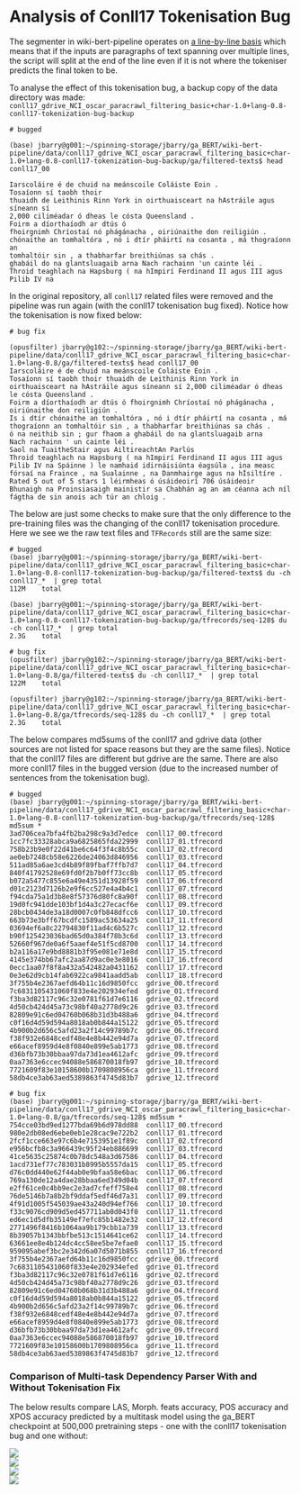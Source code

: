 
# Analysis of Conll17 Tokenisation Bug

The segmenter in wiki-bert-pipeline operates on [a line-by-line basis](https://github.com/jbrry/wiki-bert-pipeline/blob/bfe374cde2f0b4a7d517514b1ab5d4bd2c86e9c6/scripts/udtokenize.py#L62) which means that if the inputs are paragraphs of text spanning over multiple lines, the script will split at the end of the line even if it is not where the tokeniser predicts the final token to be.

To analyse the effect of this tokenisation bug, a backup copy of the data directory was made: `conll17_gdrive_NCI_oscar_paracrawl_filtering_basic+char-1.0+lang-0.8-conll17-tokenization-bug-backup`

```
# bugged

(base) jbarry@g001:~/spinning-storage/jbarry/ga_BERT/wiki-bert-pipeline/data/conll17_gdrive_NCI_oscar_paracrawl_filtering_basic+char-1.0+lang-0.8-conll17-tokenization-bug-backup/ga/filtered-texts$ head conll17_00

Iarscoláire é de chuid na meánscoile Coláiste Eoin .
Tosaíonn sí taobh thoir
thuaidh de Leithinis Rinn York in oirthuaisceart na hAstráile agus síneann sí
2,000 ciliméadar ó dheas le cósta Queensland .
Foirm a díorthaíodh ar dtús ó
fhoirgnimh Chríostaí nó phágánacha , oiriúnaithe don reiligiún .
chónaithe an tomhaltóra , nó i dtír pháirtí na cosanta , má thograíonn an
tomhaltóir sin , a thabharfar breithiúnas sa chás .
ghabáil do na glantsluagaib arna Nach rachainn 'un cainte léi .
Throid teaghlach na Hapsburg ( na hImpirí Ferdinand II agus III agus Pilib IV na

```


In the original repository, all `conll17` related files were removed and the pipeline was run again (with the conll17 tokenisation bug fixed). Notice how the tokenisation is now fixed below:

```
# bug fix

(opusfilter) jbarry@g102:~/spinning-storage/jbarry/ga_BERT/wiki-bert-pipeline/data/conll17_gdrive_NCI_oscar_paracrawl_filtering_basic+char-1.0+lang-0.8/ga/filtered-texts$ head conll17_00
Iarscoláire é de chuid na meánscoile Coláiste Eoin .
Tosaíonn sí taobh thoir thuaidh de Leithinis Rinn York in oirthuaisceart na hAstráile agus síneann sí 2,000 ciliméadar ó dheas le cósta Queensland .
Foirm a díorthaíodh ar dtús ó fhoirgnimh Chríostaí nó phágánacha , oiriúnaithe don reiligiún .
Is i dtír chónaithe an tomhaltóra , nó i dtír pháirtí na cosanta , má thograíonn an tomhaltóir sin , a thabharfar breithiúnas sa chás .
ó na neithib sin ; gur fhaom a ghabáil do na glantsluagaib arna
Nach rachainn ' un cainte léi .
Saol na TuaitheStair agus AiltireachtAn Parlús
Throid teaghlach na Hapsburg ( na hImpirí Ferdinand II agus III agus Pilib IV na Spáinne ) le namhaid idirnáisiúnta éagsúla , ina measc fórsaí na Fraince , na Sualainne , na Danmhairge agus na hÍsiltíre .
Rated 5 out of 5 stars 1 léirmheas ó úsáideoirí 706 úsáideoir
Bhunaigh na Proinsiasaigh mainistir sa Chabhán ag an am céanna ach níl fágtha de sin anois ach túr an chloig .
```

The below are just some checks to make sure that the only difference to the pre-training files was the changing of the conll17 tokenisation procedure. Here we see we the raw text files and `TFRecords` still are the same size:

```
# bugged
(base) jbarry@g001:~/spinning-storage/jbarry/ga_BERT/wiki-bert-pipeline/data/conll17_gdrive_NCI_oscar_paracrawl_filtering_basic+char-1.0+lang-0.8-conll17-tokenization-bug-backup/ga/filtered-texts$ du -ch conll17_*  | grep total
112M    total

(base) jbarry@g001:~/spinning-storage/jbarry/ga_BERT/wiki-bert-pipeline/data/conll17_gdrive_NCI_oscar_paracrawl_filtering_basic+char-1.0+lang-0.8-conll17-tokenization-bug-backup/ga/tfrecords/seq-128$ du -ch conll17_*  | grep total
2.3G    total

# bug fix
(opusfilter) jbarry@g102:~/spinning-storage/jbarry/ga_BERT/wiki-bert-pipeline/data/conll17_gdrive_NCI_oscar_paracrawl_filtering_basic+char-1.0+lang-0.8/ga/filtered-texts$ du -ch conll17_*  | grep total
122M    total

(opusfilter) jbarry@g102:~/spinning-storage/jbarry/ga_BERT/wiki-bert-pipeline/data/conll17_gdrive_NCI_oscar_paracrawl_filtering_basic+char-1.0+lang-0.8/ga/tfrecords/seq-128$ du -ch conll17_*  | grep total
2.3G    total
```
The below compares md5sums of the conll17 and gdrive data (other sources are not listed for space reasons but they are the same files). Notice that the conll17 files are different but gdrive are the same. There are also more conll17 files in the bugged version (due to the increased number of sentences from the tokenisation bug).

```
# bugged
(base) jbarry@g001:~/spinning-storage/jbarry/ga_BERT/wiki-bert-pipeline/data/conll17_gdrive_NCI_oscar_paracrawl_filtering_basic+char-1.0+lang-0.8-conll17-tokenization-bug-backup/ga/tfrecords/seq-128$ md5sum *
3ad706cea7bfa4fb2ba298c9a3d7edce  conll17_00.tfrecord
1cc7fc33328abca9a6825865fda22999  conll17_01.tfrecord
758b23b9e0f22d41be6c64f3f4c8b55c  conll17_02.tfrecord
ae0eb7248cb58e6226de24063d846956  conll17_03.tfrecord
511ad85a6ae3cd4b89f89fbaf7ffb7d7  conll17_04.tfrecord
840f41792528e69fd0f2b7b0ff73cc8b  conll17_05.tfrecord
b072a5477c855e6a49e4351d13928f59  conll17_06.tfrecord
d01c2123d7126b2e9f6cc527e4a4b4c1  conll17_07.tfrecord
f94cda75a1d3b8e8f57376d80fc8a90f  conll17_08.tfrecord
19d0fc941dde103bf1d4a3c27ecacf6e  conll17_09.tfrecord
28bcb0434de3a18d0007c0fb848dfcc6  conll17_10.tfrecord
663b73e3bff67bcdfc1589ac53634a25  conll17_11.tfrecord
03694ef6a8c22794830f11ad4c6b527c  conll17_12.tfrecord
b90f125423036bad65d0a384f78b3c6d  conll17_13.tfrecord
52660f967de0a6f5aaef4e51f5cd8700  conll17_14.tfrecord
b2a116a17e9bd8881b3f95e081e71e8d  conll17_15.tfrecord
4145e374bb67afc2aa87d9ac0e3e8016  conll17_16.tfrecord
0ecc1aa07f8f8a432a542482a0431162  conll17_17.tfrecord
0e3e62d9cb14fab6922ca9841aadd5ab  conll17_18.tfrecord
3f755b4e2367aefd64b11c16d9850fcc  gdrive_00.tfrecord
7c6831105431060f833e4e202934efed  gdrive_01.tfrecord
f3ba3d82117c96c32e0781f61d7e6116  gdrive_02.tfrecord
4d50cb424d45a73c98bf40a2778d9c26  gdrive_03.tfrecord
82809e91c6ed04760b068b31d3b488a6  gdrive_04.tfrecord
c0f16d4d59d594a8018ab0b844a15122  gdrive_05.tfrecord
4b900b2d656c5afd23a2f14c99789b7c  gdrive_06.tfrecord
f38f932e6848cedf48e4e8b442e94d7a  gdrive_07.tfrecord
e66acef8959d4e8f0840e899e5ab1773  gdrive_08.tfrecord
d36bfb73b30bbaa97da73d1ea4612afc  gdrive_09.tfrecord
0aa7363e6ccec94088e586870018fb97  gdrive_10.tfrecord
7721609f83e10158600b1709808956ca  gdrive_11.tfrecord
58db4ce3ab63aed5389863f4745d83b7  gdrive_12.tfrecord

# bug fix
(base) jbarry@g001:~/spinning-storage/jbarry/ga_BERT/wiki-bert-pipeline/data/conll17_gdrive_NCI_oscar_paracrawl_filtering_basic+char-1.0+lang-0.8/ga/tfrecords/seq-128$ md5sum *
754cce03bd9ed1277bda69b6d978dd88  conll17_00.tfrecord
980e2db08ed6ebe0eb1e28cac9e722b2  conll17_01.tfrecord
2fcf1cce663e97c6b4e7153951e1f89c  conll17_02.tfrecord
e956bcfb8c3a966439c95f24eb886699  conll17_03.tfrecord
41ce5635c25874c0b78dc548a3d67586  conll17_04.tfrecord
1acd731ef77c783031b8995b5557da15  conll17_05.tfrecord
d76c0dd440e62f44ab0e9bfaa58e6bac  conll17_06.tfrecord
769a130de12a4dae28bbaa6ed349d04b  conll17_07.tfrecord
e2ff61ce0c4bb9ec2e3ad7cfeff758e4  conll17_08.tfrecord
76de5146b7a8b2bf9ddaf5edf46d7a31  conll17_09.tfrecord
4f91d1005f545039ae43a240d94ef766  conll17_10.tfrecord
f33c9076cd909d5ed457711ab0d043f0  conll17_11.tfrecord
ed6ec1d5dfb35149ef7efc85b1482e32  conll17_12.tfrecord
2771496f8416b1064aa9b179cbb1a739  conll17_13.tfrecord
8b39057b1343bbfbe513c1514641ce62  conll17_14.tfrecord
63661ee8e4b124dc4cc58ee5be7efae0  conll17_15.tfrecord
959095abef3bc2e342d6a07d5071b855  conll17_16.tfrecord
3f755b4e2367aefd64b11c16d9850fcc  gdrive_00.tfrecord
7c6831105431060f833e4e202934efed  gdrive_01.tfrecord
f3ba3d82117c96c32e0781f61d7e6116  gdrive_02.tfrecord
4d50cb424d45a73c98bf40a2778d9c26  gdrive_03.tfrecord
82809e91c6ed04760b068b31d3b488a6  gdrive_04.tfrecord
c0f16d4d59d594a8018ab0b844a15122  gdrive_05.tfrecord
4b900b2d656c5afd23a2f14c99789b7c  gdrive_06.tfrecord
f38f932e6848cedf48e4e8b442e94d7a  gdrive_07.tfrecord
e66acef8959d4e8f0840e899e5ab1773  gdrive_08.tfrecord
d36bfb73b30bbaa97da73d1ea4612afc  gdrive_09.tfrecord
0aa7363e6ccec94088e586870018fb97  gdrive_10.tfrecord
7721609f83e10158600b1709808956ca  gdrive_11.tfrecord
58db4ce3ab63aed5389863f4745d83b7  gdrive_12.tfrecord
```


### Comparison of Multi-task Dependency Parser With and Without Tokenisation Fix

The below results compare LAS, Morph. feats accuracy, POS accuracy and XPOS accuracy predicted by a multitask model using the ga_BERT checkpoint at 500,000 pretraining steps - one with the conll17 tokenisation bug and one without:

<img src="/assets/images/ga_BERT_conll17_tokenisation_dependencies_LAS.png" style="display: block; margin: 0 auto" />

<img src="/assets/images/ga_BERT_conll17_tokenisation_feats_accuracy.png" style="display: block; margin: 0 auto" />

<img src="/assets/images/ga_BERT_conll17_tokenisation_upos_accuracy.png" style="display: block; margin: 0 auto" />

<img src="/assets/images/ga_BERT_conll17_tokenisation_xpos_accuracy.png" style="display: block; margin: 0 auto" />


